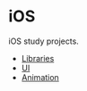 # iOS
iOS study projects.  
  
* [Libraries](./docs/Libraries.md)
* [UI](./docs/UI.md)  
* [Animation](./docs/Animation.md)
